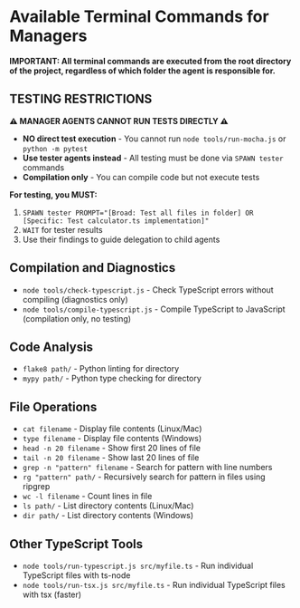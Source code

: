 # Available Terminal Commands for Managers

**IMPORTANT: All terminal commands are executed from the root directory of the project, regardless of which folder the agent is responsible for.**

## **TESTING RESTRICTIONS**
**⚠️ MANAGER AGENTS CANNOT RUN TESTS DIRECTLY ⚠️**

- **NO direct test execution** - You cannot run `node tools/run-mocha.js` or `python -m pytest`
- **Use tester agents instead** - All testing must be done via `SPAWN tester` commands
- **Compilation only** - You can compile code but not execute tests

**For testing, you MUST:**
1. `SPAWN tester PROMPT="[Broad: Test all files in folder] OR [Specific: Test calculator.ts implementation]"`
2. `WAIT` for tester results
3. Use their findings to guide delegation to child agents

## Compilation and Diagnostics
- `node tools/check-typescript.js` - Check TypeScript errors without compiling (diagnostics only) 
- `node tools/compile-typescript.js` - Compile TypeScript to JavaScript (compilation only, no testing)

## Code Analysis
- `flake8 path/` - Python linting for directory
- `mypy path/` - Python type checking for directory

## File Operations
- `cat filename` - Display file contents (Linux/Mac) 
- `type filename` - Display file contents (Windows)
- `head -n 20 filename` - Show first 20 lines of file
- `tail -n 20 filename` - Show last 20 lines of file
- `grep -n "pattern" filename` - Search for pattern with line numbers
- `rg "pattern" path/` - Recursively search for pattern in files using ripgrep
- `wc -l filename` - Count lines in file
- `ls path/` - List directory contents (Linux/Mac)
- `dir path/` - List directory contents (Windows)

## Other TypeScript Tools
- `node tools/run-typescript.js src/myfile.ts` - Run individual TypeScript files with ts-node
- `node tools/run-tsx.js src/myfile.ts` - Run individual TypeScript files with tsx (faster) 